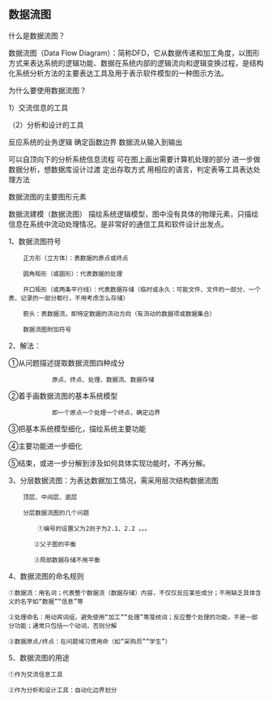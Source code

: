 
## 数据流图
什么是数据流图？

数据流图（Data Flow Diagram）：简称DFD，它从数据传递和加工角度，以图形方式来表达系统的逻辑功能、数据在系统内部的逻辑流向和逻辑变换过程，是结构化系统分析方法的主要表达工具及用于表示软件模型的一种图示方法。

为什么要使用数据流图？

1）交流信息的工具

（2）分析和设计的工具

反应系统的业务逻辑
确定函数边界
数据流从输入到输出

可以自顶向下的分析系统信息流程
可在图上画出需要计算机处理的部分
进一步做数据分析，想数据库设计过渡
定出存取方式
用相应的语言，判定表等工具表达处理方法

数据流图的主要图形元素

 数据流建模（数据流图）
    描绘系统逻辑模型，图中没有具体的物理元素，只描绘信息在系统中流动处理情况。是非常好的通信工具和软件设计出发点。

1、数据流图符号

        正方形（立方体）：表数据的原点或终点

        圆角矩形（或圆形）：代表数据的处理

        开口矩形（或两条平行线）：代表数据存储（临时或永久：可能文件、文件的一部分、一个表、记录的一部分都行，不用考虑怎么存储）

        箭头：表数据流，即特定数据的流动方向（有流动的数据项或数据集合）

        数据流图附加符号



2、解法：

①从问题描述提取数据流图四种成分

                原点、终点、处理、数据流、数据存储

②着手画数据流图的基本系统模型

                即一个原点一个处理一个终点，确定边界

③把基本系统模型细化，描绘系统主要功能

④主要功能进一步细化

⑤结束，或进一步分解到涉及如何具体实现功能时，不再分解。

3、分层数据流图：为表达数据加工情况，需采用层次结构数据流图

        顶层、中间层、底层

        分层数据流图的几个问题

            ①编号的设置父为2则子为2.1、2.2 。。。

           ②父子图的平衡

           ③局部数据存储不用平衡

4、数据流图的命名规则

    ①数据流：用名词；代表整个数据流（数据存储）内容，不仅仅反应某些成分；不用缺乏具体含义的名字如“数据”“信息”等

    ②处理命名：用动宾词组，避免使用“加工”“处理”等笼统词；反应整个处理的功能，不是一部分功能；通常只包括一个动词，否则分解

    ③数据原点/终点：在问题域习惯用命（如“采购员”“学生”）

5、数据流图的用途

    ①作为交流信息工具

    ②作为分析和设计工具：自动化边界划分
